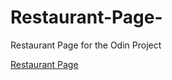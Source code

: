 # Restaurant-Page-

Restaurant Page for the Odin Project

[Restaurant Page](https://stathiskourtis.github.io/Restaurant-Page-/)
